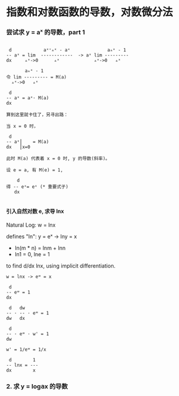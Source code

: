 # 指数和对数函数的导数，对数微分法

### 尝试求 y = aˣ 的导数，part 1

```

 d            aˣ⁺▵ˣ - aˣ              a▵ˣ - 1 
-- aˣ = lim  ------------  -> aˣ lim ---------
dx     ▵ˣ->0      ▵ˣ             ▵ˣ->0   ▵ˣ

       a▵ˣ - 1 
令 lim --------- = M(a)
  ▵ˣ->0   ▵ˣ

 d
-- aˣ = aˣ· M(a)
dx

算到这里就卡住了，另寻出路：

当 x = 0 时，

 d
-- aˣ⎮    = M(a)
dx   ⎮x=0

此时 M(a) 代表着 x = 0 时, y 的导数(斜率)。

设 e = a, 有 M(e) = 1, 

    d
得 -- eˣ= eˣ (* 重要式子)
   dx  
   
```
#### 引入自然对数 e, 求导 lnx

Natural Log: w = lnx

defines "ln": y = eˣ -> lny = x

- ln(m * n) = lnm + lnn
- ln1 = 0, lne = 1

to find d/dx lnx, using implicit differentiation.

```
w = lnx -> eʷ = x

 d
-- eʷ = 1
dx

 d   dw
-- · -- · eʷ = 1
dw   dx

 d
-- · eʷ · w' = 1
dw

w' = 1/eʷ = 1/x

 d        1
-- lnx = ---
dx        x
```

### 2. 求 y = log𝖺x 的导数
